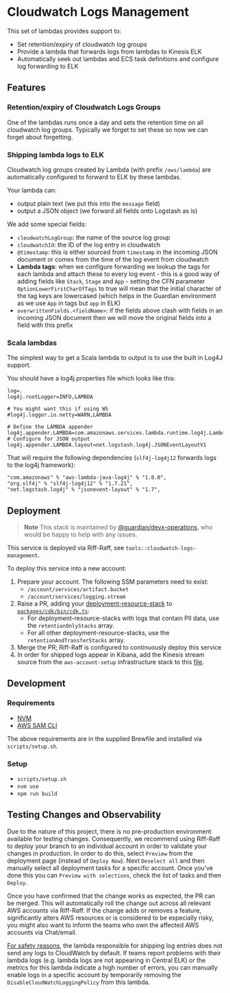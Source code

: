 # Cloudwatch Logs Management


This set of lambdas provides support to:
 - Set retention/expiry of cloudwatch log groups
 - Provide a lambda that forwards logs from lambdas to Kinesis ELK
 - Automatically seek out lambdas and ECS task definitions and configure log forwarding to ELK

## Features
### Retention/expiry of Cloudwatch Logs Groups
One of the lambdas runs once a day and sets the retention time on all cloudwatch log groups. Typically we forget to set these so now we can forget about forgetting.

### Shipping lambda logs to ELK
Cloudwatch log groups created by Lambda (with prefix `/aws/lambda`) are automatically configured to forward to ELK by these lambdas.

Your lambda can:
 - output plain text (we put this into the `message` field)
 - output a JSON object (we forward all fields onto Logstash as is)

We add some special fields:
 - `cloudwatchLogGroup`: the name of the source log group
 - `cloudwatchId`: the ID of the log entry in cloudwatch
 - `@timestamp`: this is either sourced from `timestamp` in the incoming JSON document or comes from the time of the log event from cloudwatch
 - **Lambda tags**: when we configure forwarding we lookup the tags for each lambda and attach these to every log event - this is a good way of adding fields like `Stack`, `Stage` and `App` - setting the CFN parameter `OptionLowerFirstCharOfTags` to true will mean that the initial character of the tag keys are lowercased (which helps in the Guardian environment as we use `App` in tags but `app` in ELK)
 - `overwrittenFields.<fieldName>`: if the fields above clash with fields in an incoming JSON document then we will move the original fields into a field with this prefix

### Scala lambdas
The simplest way to get a Scala lambda to output is to use the built in Log4J support.

You should have a log4j.properties file which looks like this:
```
log=.
log4j.rootLogger=INFO,LAMBDA

# You might want this if using WS
#log4j.logger.io.netty=WARN,LAMBDA

# Define the LAMBDA appender
log4j.appender.LAMBDA=com.amazonaws.services.lambda.runtime.log4j.LambdaAppender
# Configure for JSON output
log4j.appender.LAMBDA.layout=net.logstash.log4j.JSONEventLayoutV1
```

That will require the following dependencies (`slf4j-log4j12` forwards logs to the log4j framework):
```
"com.amazonaws" % "aws-lambda-java-log4j" % "1.0.0",
"org.slf4j" % "slf4j-log4j12" % "1.7.21",
"net.logstash.log4j" % "jsonevent-layout" % "1.7",
```

## Deployment
> **Note**
> This stack is maintained by [@guardian/devx-operations](https://github.com/orgs/guardian/teams/devx-operations), who would be happy to help with any issues.

This service is deployed via Riff-Raff, see `tools::cloudwatch-logs-management`.

To deploy this service into a new account:
  1. Prepare your account. The following SSM parameters need to exist:
     - `/account/services/artifact.bucket`
     - `/account/services/logging.stream`
  2. Raise a PR, adding your [deployment-resource-stack](https://riffraff.gutools.co.uk/deployinfo/data?key=credentials%3Aaws-cfn-role) to [`packages/cdk/bin/cdk.ts`](packages/cdk/bin/cdk.ts):
     - For deployment-resource-stacks with logs that contain PII data, use the `retentionOnlyStacks` array. 
     - For all other deployment-resource-stacks, use the `retentionAndTransferStacks` array.
  3. Merge the PR; Riff-Raff is configured to continuously deploy this service
  4. In order for shipped logs appear in Kibana, add the Kinesis stream source from the `aws-account-setup` infrastructure stack to this [file](https://github.com/guardian/deploy-tools-platform/blob/main/elk/src/source.config.ts).

## Development
### Requirements
  - [NVM](https://github.com/creationix/nvm)
  - [AWS SAM CLI](https://docs.aws.amazon.com/serverless-application-model/latest/developerguide/what-is-sam.html)

The above requirements are in the supplied Brewfile and installed via `scripts/setup.sh`.

### Setup
  - `scripts/setup.sh`
  - `nvm use`
  - `npm run build`

## Testing Changes and Observability
Due to the nature of this project, there is no pre-production environment available for testing changes. Consequently, we recommend using Riff-Raff to deploy your branch to an individual account in order to validate your changes in production. In order to do this, select `Preview` from the deployment page (instead of `Deploy Now`). Next `Deselect all` and then manually select all deployment tasks for a specific account. Once you’ve done this you can `Preview with selections`, check the list of tasks and then `Deploy`.

Once you have confirmed that the change works as expected, the PR can be merged. This will automatically roll the change out across all relevant AWS accounts via Riff-Raff. If the change adds or removes a feature, significantly alters AWS resources or is considered to be especially risky, you might also want to inform the teams who own the affected AWS accounts via Chat/email. 

[For safety reasons](https://github.com/guardian/cloudwatch-logs-management/pull/112), the lambda responsible for shipping log entries does not send any logs to CloudWatch by default. If teams report problems with their lambda logs (e.g. lambda logs are not appearing in Central ELK) or the metrics for this lambda indicate a high number of errors, you can manually enable logs in a specific account by temporarily removing the `DisableCloudWatchLoggingPolicy` from this lambda.
